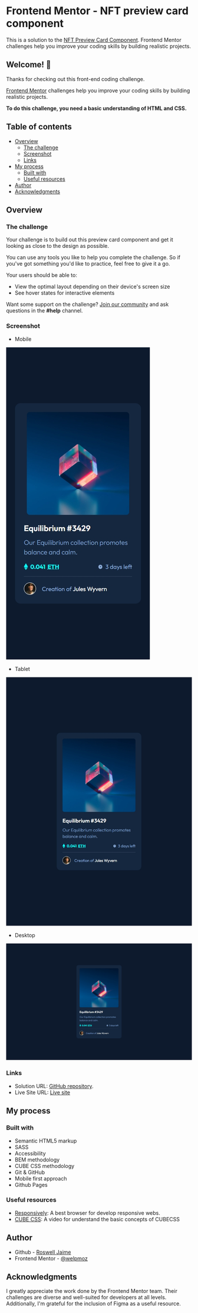 # Frontend Mentor - NFT preview card component

This is a solution to the [NFT Preview Card Component](https://www.frontendmentor.io/challenges/nft-preview-card-component-SbdUL_w0U). Frontend Mentor challenges help you improve your coding skills by building realistic projects.

## Welcome! 👋

Thanks for checking out this front-end coding challenge.

[Frontend Mentor](https://www.frontendmentor.io) challenges help you improve your coding skills by building realistic projects.

**To do this challenge, you need a basic understanding of HTML and CSS.**

## Table of contents

- [Overview](#overview)
  - [The challenge](#the-challenge)
  - [Screenshot](#screenshot)
  - [Links](#links)
- [My process](#my-process)
  - [Built with](#built-with)
  - [Useful resources](#useful-resources)
- [Author](#author)
- [Acknowledgments](#acknowledgments)

## Overview

### The challenge

Your challenge is to build out this preview card component and get it looking as close to the design as possible.

You can use any tools you like to help you complete the challenge. So if you've got something you'd like to practice, feel free to give it a go.

Your users should be able to:

- View the optimal layout depending on their device's screen size
- See hover states for interactive elements

Want some support on the challenge? [Join our community](https://www.frontendmentor.io/community) and ask questions in the **#help** channel.

### Screenshot

- Mobile

![](./mobile.jpeg)

- Tablet

![](./tablet.jpeg)

- Desktop

![](./desktop.jpeg)

### Links

- Solution URL: [GitHub repository](https://github.com/welpmoz/nft-preview-card-component).
- Live Site URL: [Live site](https://welpmoz.github.io/nft-preview-card-component/)

## My process

### Built with

- Semantic HTML5 markup
- SASS
- Accessibility
- BEM methodology
- CUBE CSS methodology
- Git & GitHub
- Mobile first approach
- Github Pages

### Useful resources

- [Responsively](https://responsively.app/): A best browser for develop responsive webs.
- [CUBE CSS](https://www.youtube.com/watch?v=NanhQvnvbR8&t=457s): A video for understand the basic concepts of CUBECSS

## Author

- Github - [Roswell Jaime](https://github.com/welpmoz)
- Frontend Mentor - [@welpmoz](https://www.frontendmentor.io/profile/welpmoz)

## Acknowledgments

I greatly appreciate the work done by the Frontend Mentor team. Their challenges are diverse and well-suited for developers at all levels. Additionally, I'm grateful for the inclusion of Figma as a useful resource.